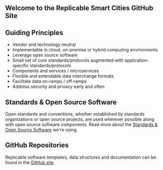 ## Welcome to the Replicable Smart Cities GitHub Site

## Guiding Principles

* Vendor and technology neutral
* Implementable in cloud, on-premise or hybrid computing environments
* Leverage open source software
* Small set of core standards/protocols augmented with application-specific standards/protocols
* Components and services / microservices
* Flexible and extendable data interchange formats
* Facilitate data on-ramps / off-ramps
* Address security and privacy early and often

## Standards & Open Source Software

Open standards and conventions, whether established by standards organizations or open source projects, are used wherever possible along with open source software components. Read more about the [Standards & Open Source Software](https://replicablesmartcities.github.io/standards) we're using.

## GitHub Repositories

Replicable software templates, data structures and documentation can be found in the [GitHub site](https://github.com/ReplicableSmartCities).

